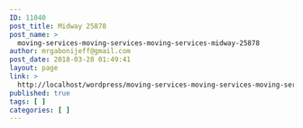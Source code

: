 ```yaml
---
ID: 11040
post_title: Midway 25878
post_name: >
  moving-services-moving-services-moving-services-midway-25878
author: mrgabonijeff@gmail.com
post_date: 2018-03-28 01:49:41
layout: page
link: >
  http://localhost/wordpress/moving-services-moving-services-moving-services-midway-25878/
published: true
tags: [ ]
categories: [ ]
---
```

